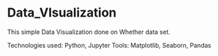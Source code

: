 # Data_VIsualization
This simple Data Visualization done on Whether data set.

Technologies used: Python, Jupyter Tools: Matplotlib, Seaborn, Pandas
